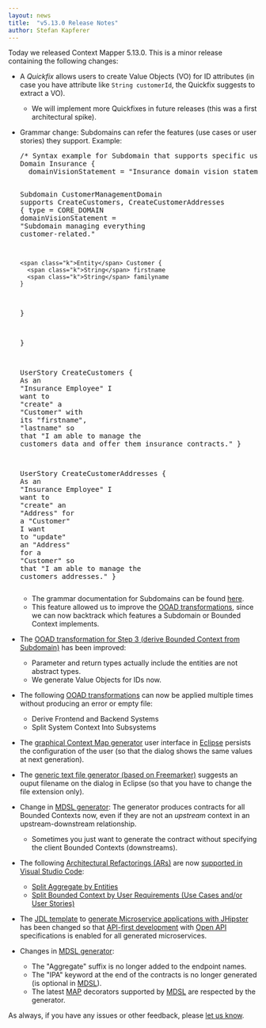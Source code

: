```yaml
---
layout: news
title:  "v5.13.0 Release Notes"
author: Stefan Kapferer
---
```


Today we released Context Mapper 5.13.0. This is a minor release containing the following changes:

 * A _Quickfix_ allows users to create Value Objects (VO) for ID attributes (in case you have attribute like `String customerId`, the Quickfix suggests to extract a VO). 
   * We will implement more Quickfixes in future releases (this was a first architectural spike).
 * Grammar change: Subdomains can refer the features (use cases or user stories) they support. Example:

   <div class="highlight"><pre><span></span><span class="c">/* Syntax example for Subdomain that supports specific user requirements: */</span>
   <span class="k">Domain</span> Insurance {
     <span class="k">domainVisionStatement</span> = <span class="s">&quot;Insurance domain vision statement ...&quot;</span>

     <span class="k">Subdomain</span> CustomerManagementDomain <span class="k">supports</span> CreateCustomers, CreateCustomerAddresses {
       <span class="k">type</span> = <span class="k">CORE_DOMAIN</span>
       <span class="k">domainVisionStatement</span> = <span class="s">&quot;Subdomain managing everything customer-related.&quot;</span>

       <span class="k">Entity</span> Customer {
         <span class="k">String</span> firstname
         <span class="k">String</span> familyname
       }
     }

   }

   <span class="k">UserStory</span> CreateCustomers {
     <span class="k">As</span> <span class="k">an</span> <span class="s">&quot;Insurance Employee&quot;</span>
       <span class="k">I</span> <span class="k">want</span> <span class="k">to</span> <span class="s">&quot;create&quot;</span> <span class="k">a</span> <span class="s">&quot;Customer&quot;</span> <span class="k">with</span> <span class="k">its</span> <span class="s">&quot;firstname&quot;</span>, <span class="s">&quot;lastname&quot;</span>
     <span class="k">so</span> <span class="k">that</span> <span class="s">&quot;I am able to manage the customers data and offer them insurance contracts.&quot;</span>
   }

   <span class="k">UserStory</span> CreateCustomerAddresses {
     <span class="k">As</span> <span class="k">an</span> <span class="s">&quot;Insurance Employee&quot;</span>
       <span class="k">I</span> <span class="k">want</span> <span class="k">to</span> <span class="s">&quot;create&quot;</span> <span class="k">an</span> <span class="s">&quot;Address&quot;</span> <span class="k">for</span> <span class="k">a</span> <span class="s">&quot;Customer&quot;</span>
       <span class="k">I</span> <span class="k">want</span> <span class="k">to</span> <span class="s">&quot;update&quot;</span> <span class="k">an</span> <span class="s">&quot;Address&quot;</span> <span class="k">for</span> <span class="k">a</span> <span class="s">&quot;Customer&quot;</span>
     <span class="k">so</span> <span class="k">that</span> <span class="s">&quot;I am able to manage the customers addresses.&quot;</span>
   }
   </pre></div>

   * The grammar documentation for Subdomains can be found [here](/docs/subdomain/).
   * This feature allowed us to improve the [OOAD transformations](/docs/rapid-ooad/), since we can now backtrack which features a Subdomain or Bounded Context implements.
 * The [OOAD transformation for Step 3 (derive Bounded Context from Subdomain)](/docs/rapid-ooad/) has been improved: 
   * Parameter and return types actually include the entities are not abstract types.
   * We generate Value Objects for IDs now.
 * The following [OOAD transformations](/docs/rapid-ooad/) can now be applied multiple times without producing an error or empty file:
   * Derive Frontend and Backend Systems
   * Split System Context Into Subsystems
 * The [graphical Context Map generator](/docs/context-map-generator/) user interface in [Eclipse](/docs/eclipse/) persists the configuration of the user (so that the dialog shows the same values at next generation).
 * The [generic text file generator (based on Freemarker)](/docs/generic-freemarker-generator/) suggests an ouput filename on the dialog in Eclipse (so that you have to change the file extension only).
 * Change in [MDSL generator](/docs/mdsl/): The generator produces contracts for all Bounded Contexts now, even if they are not an _upstream_ context in an upstream-downstream relationship.
   * Sometimes you just want to generate the contract without specifying the client Bounded Contexts (downstreams).
 * The following [Architectural Refactorings (ARs)](/docs/architectural-refactorings/) are now [supported in Visual Studio Code](/docs/ide/):
   * [Split Aggregate by Entities](/docs/ar-split-aggregate-by-entities/)
   * [Split Bounded Context by User Requirements (Use Cases and/or User Stories)](/docs/ar-split-bounded-context-by-use-cases/)
 * The [JDL template](https://github.com/ContextMapper/context-mapper-dsl/blob/master/org.contextmapper.dsl.ui/samples/freemarker/jhipster/JDL.ftl) to [generate Microservice applications with JHipster](/docs/jhipster-microservice-generation/) has been changed so that [API-first development](https://www.jhipster.tech/doing-api-first-development/) with [Open API](https://www.openapis.org/) specifications is enabled for all generated microservices.
 * Changes in [MDSL generator](/docs/mdsl/):
   * The "Aggregate" suffix is no longer added to the endpoint names.
   * The "IPA" keyword at the end of the contracts is no longer generated (is optional in [MDSL](https://microservice-api-patterns.github.io/MDSL-Specification/)).
   * The latest [MAP](https://microservice-api-patterns.org/) decorators supported by [MDSL](https://microservice-api-patterns.github.io/MDSL-Specification/) are respected by the generator.

As always, if you have any issues or other feedback, please [let us know](/getting-involved/).
